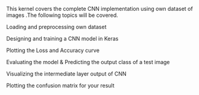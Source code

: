This kernel covers the complete CNN implementation using own dataset of images .The following topics will be covered.

Loading and preprocessing own dataset

Designing and training a CNN model in Keras

Plotting the Loss and Accuracy curve

Evaluating the model & Predicting the output class of a test image

Visualizing the intermediate layer output of CNN

Plotting the confusion matrix for your result
